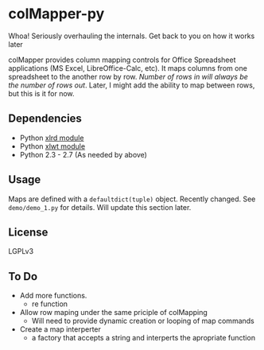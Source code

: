 colMapper-py
============

Whoa! Seriously overhauling the internals.
Get back to you on how it works later

colMapper provides column mapping controls for Office Spreadsheet applications (MS Excel, LibreOffice-Calc, etc).
It maps columns from one spreadsheet to the another row by row.
_Number of rows in will always be the number of rows out_.
Later, I might add the ability to map between rows, but this is it for now.


## Dependencies

- Python [xlrd module](https://github.com/python-excel/xlrd)
- Python [xlwt module](https://github.com/python-excel/xlwt)
- Python 2.3 - 2.7 (As needed by above)

## Usage

Maps are defined with a `defaultdict(tuple)` object.
Recently changed. 
See `demo/demo_1.py` for details.
Will update this section later.

## License

  LGPLv3

## To Do

- Add more functions.
  + re function
- Allow row maping under the same priciple of colMapping
  + Will need to provide dynamic creation or looping of map commands
- Create a map interperter
  + a factory that accepts a string and interperts the apropriate function
    
